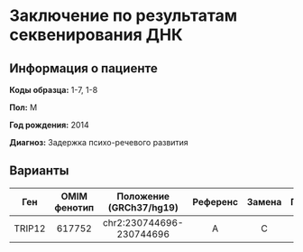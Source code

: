 # Заключение по результатам секвенирования ДНК

## Информация о пациенте

**Коды образца:** 1-7, 1-8

**Пол:** М

**Год рождения:** 2014

**Диагноз:** Задержка психо-речевого развития

## Варианты

| Ген    | OMIM фенотип | Положение (GRCh37/hg19)   | Референс | Замена | Генотип | Экзон | Тип замены | Частота аллеля | Глубина прочтения |
|:------:|:------------:|:-------------------------:|:--------:|:------:|:-------:|:-----:|:----------:|:--------------:|:-----------------:|
| TRIP12 | 617752       | chr2:230744696-230744696  | A        | C      | 0/1     | 1/40  | splicing   | -              | 17                |
